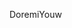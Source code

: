 DoremiYouw

<!---
DoremiYouw/DoremiYouw is a ✨ special ✨ repository because its `README.md` (this file) appears on your GitHub profile.
You can click the Preview link to take a look at your changes.
--->
